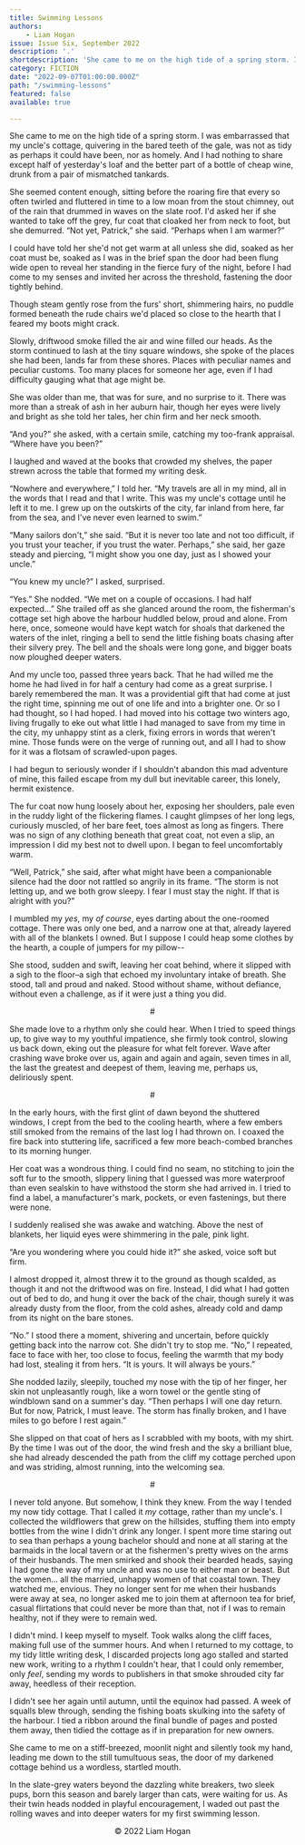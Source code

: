 ```yaml
---
title: Swimming Lessons
authors:
    - Liam Hogan
issue: Issue Six, September 2022
description: '.'
shortdescription: 'She came to me on the high tide of a spring storm. I was embarrassed that my uncle&#39;s cottage, quivering in the bared teeth of the gale, was not as tidy as perhaps it could have been, nor as homely. And I had nothing to share except half of yesterday&#39;s loaf and the better part of a bottle of cheap wine, drunk from a pair of mismatched tankards. <p>She seemed content enough, sitting before the roaring fire that every so often twirled and fluttered in time to a low moan from the stout chimney, out of the rain that drummed in waves on the slate roof. I&#39;d asked her if she wanted to take off the grey, fur coat that cloaked her from neck to foot, but she demurred. “Not yet, Patrick,” she said. “Perhaps when I am warmer?”</p>'
category: FICTION
date: "2022-09-07T01:00:00.000Z"
path: "/swimming-lessons"
featured: false
available: true

---
```


She came to me on the high tide of a spring storm. I was embarrassed that my uncle's cottage, quivering in the bared teeth of the gale, was not as tidy as perhaps it could have been, nor as homely. And I had nothing to share except half of yesterday's loaf and the better part of a bottle of cheap wine, drunk from a pair of mismatched tankards.

She seemed content enough, sitting before the roaring fire that every so often twirled and fluttered in time to a low moan from the stout chimney, out of the rain that drummed in waves on the slate roof. I'd asked her if she wanted to take off the grey, fur coat that cloaked her from neck to foot, but she demurred. “Not yet, Patrick,” she said. “Perhaps when I am warmer?”

I could have told her she'd not get warm at all unless she did, soaked as her coat must be, soaked as I was in the brief span the door had been flung wide open to reveal her standing in the fierce fury of the night, before I had come to my senses and invited her across the threshold, fastening the door tightly behind.

Though steam gently rose from the furs' short, shimmering hairs, no puddle formed beneath the rude chairs we'd placed so close to the hearth that I feared my boots might crack.

Slowly, driftwood smoke filled the air and wine filled our heads. As the storm continued to lash at the tiny square windows, she spoke of the places she had been, lands far from these shores. Places with peculiar names and peculiar customs. Too many places for someone her age, even if I had difficulty gauging what that age might be.

She was older than me, that was for sure, and no surprise to it. There was more than a streak of ash in her auburn hair, though her eyes were lively and bright as she told her tales, her chin firm and her neck smooth.

“And you?” she asked, with a certain smile, catching my too-frank appraisal. “Where have you been?”

I laughed and waved at the books that crowded my shelves, the paper strewn across the table that formed my writing desk.

“Nowhere and everywhere,” I told her. “My travels are all in my mind, all in the words that I read and that I write. This was my uncle's cottage until he left it to me. I grew up on the outskirts of the city, far inland from here, far from the sea, and I've never even learned to swim.”

“Many sailors don't,” she said. “But it is never too late and not too difficult, if you trust your teacher, if you trust the water. Perhaps,” she said, her gaze steady and piercing, “I might show you one day, just as I showed your uncle.”

“You knew my uncle?” I asked, surprised.

“Yes.” She nodded. “We met on a couple of occasions. I had half expected...” She trailed off as she glanced around the room, the fisherman's cottage set high above the harbour huddled below, proud and alone. From here, once, someone would have kept watch for shoals that darkened the waters of the inlet, ringing a bell to send the little fishing boats chasing after their silvery prey. The bell and the shoals were long gone, and bigger boats now ploughed deeper waters.

And my uncle too, passed three years back. That he had willed me the home he had lived in for half a century had come as a great surprise. I barely remembered the man. It was a providential gift that had come at just the right time, spinning me out of one life and into a brighter one. Or so I had thought, so I had hoped. I had moved into his cottage two winters ago, living frugally to eke out what little I had managed to save from my time in the city, my unhappy stint as a clerk, fixing errors in words that weren't mine. Those funds were on the verge of running out, and all I had to show for it was a flotsam of scrawled-upon pages.

I had begun to seriously wonder if I shouldn't abandon this mad adventure of mine, this failed escape from my dull but inevitable career, this lonely, hermit existence.

The fur coat now hung loosely about her, exposing her shoulders, pale even in the ruddy light of the flickering flames. I caught glimpses of her long legs, curiously muscled, of her bare feet, toes almost as long as fingers. There was no sign of any clothing beneath that great coat, not even a slip, an impression I did my best not to dwell upon. I began to feel uncomfortably warm.

“Well, Patrick,” she said, after what might have been a companionable silence had the door not rattled so angrily in its frame. “The storm is not letting up, and we both grow sleepy. I fear I must stay the night. If that is alright with you?”

I mumbled my *yes*, my *of course*, eyes darting about the one-roomed cottage. There was only one bed, and a narrow one at that, already layered with all of the blankets I owned. But I suppose I could heap some clothes by the hearth, a couple of jumpers for my pillow--

She stood, sudden and swift, leaving her coat behind, where it slipped with a sigh to the floor–a sigh that echoed my involuntary intake of breath. She stood, tall and proud and naked. Stood without shame, without defiance, without even a challenge, as if it were just a thing you did.

<p style="text-align: center;">#</p>

She made love to a rhythm only she could hear. When I tried to speed things up, to give way to my youthful impatience, she firmly took control, slowing us back down, eking out the pleasure for what felt forever. Wave after crashing wave broke over us, again and again and again, seven times in all, the last the greatest and deepest of them, leaving me, perhaps us, deliriously spent.

<p style="text-align: center;">#</p>

In the early hours, with the first glint of dawn beyond the shuttered windows, I crept from the bed to the cooling hearth, where a few embers still smoked from the remains of the last log I had thrown on. I coaxed the fire back into stuttering life, sacrificed a few more beach-combed branches to its morning hunger.

Her coat was a wondrous thing. I could find no seam, no stitching to join the soft fur to the smooth, slippery lining that I guessed was more waterproof than even sealskin to have withstood the storm she had arrived in. I tried to find a label, a manufacturer's mark, pockets, or even fastenings, but there were none.

I suddenly realised she was awake and watching. Above the nest of blankets, her liquid eyes were shimmering in the pale, pink light.

“Are you wondering where you could hide it?” she asked, voice soft but firm.

I almost dropped it, almost threw it to the ground as though scalded, as though it and not the driftwood was on fire. Instead, I did what I had gotten out of bed to do, and hung it over the back of the chair, though surely it was already dusty from the floor, from the cold ashes, already cold and damp from its night on the bare stones.

“No.” I stood there a moment, shivering and uncertain, before quickly getting back into the narrow cot. She didn't try to stop me. “No,” I repeated, face to face with her, too close to focus, feeling the warmth that my body had lost, stealing it from hers. “It is yours. It will always be yours.”

She nodded lazily, sleepily, touched my nose with the tip of her finger, her skin not unpleasantly rough, like a worn towel or the gentle sting of windblown sand on a summer's day. “Then perhaps I will one day return. But for now, Patrick, I must leave. The storm has finally broken, and I have miles to go before I rest again.”

She slipped on that coat of hers as I scrabbled with my boots, with my shirt. By the time I was out of the door, the wind fresh and the sky a brilliant blue, she had already descended the path from the cliff my cottage perched upon and was striding, almost running, into the welcoming sea.

<p style="text-align: center;">#</p>

I never told anyone. But somehow, I think they knew. From the way I tended my now tidy cottage. That I called it *my* cottage, rather than my uncle's. I collected the wildflowers that grew on the hillsides, stuffing them into empty bottles from the wine I didn't drink any longer. I spent more time staring out to sea than perhaps a young bachelor should and none at all staring at the barmaids in the local tavern or at the fishermen's pretty wives on the arms of their husbands. The men smirked and shook their bearded heads, saying I had gone the way of my uncle and was no use to either man or beast. But the women... all the married, unhappy women of that coastal town. They watched me, envious. They no longer sent for me when their husbands were away at sea, no longer asked me to join them at afternoon tea for brief, casual flirtations that could never be more than that, not if I was to remain healthy, not if they were to remain wed.

I didn't mind. I keep myself to myself. Took walks along the cliff faces, making full use of the summer hours. And when I returned to my cottage, to my tidy little writing desk, I discarded projects long ago stalled and started new work, writing to a rhythm I couldn't hear, that I could only remember, only *feel*, sending my words to publishers in that smoke shrouded city far away, heedless of their reception.

I didn't see her again until autumn, until the equinox had passed. A week of squalls blew through, sending the fishing boats skulking into the safety of the harbour. I tied a ribbon around the final bundle of pages and posted them away, then tidied the cottage as if in preparation for new owners.

She came to me on a stiff-breezed, moonlit night and silently took my hand, leading me down to the still tumultuous seas, the door of my darkened cottage behind us a wordless, startled mouth.

In the slate-grey waters beyond the dazzling white breakers, two sleek pups, born this season and barely larger than cats, were waiting for us. As their twin heads nodded in playful encouragement, I waded out past the rolling waves and into deeper waters for my first swimming lesson.


<p style="text-align: center;">© 2022 Liam Hogan</p>